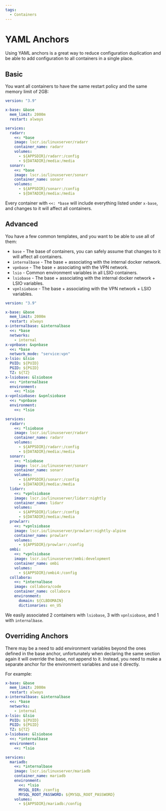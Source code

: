 ```yaml
---
tags:
  - Containers
---
```


# YAML Anchors

Using YAML anchors is a great way to reduce configuration duplication and be able to add configuration to all containers in a single place.

## Basic

You want all containers to have the same restart policy and the same memory limit of 2GB:

```Yaml
version: "3.9"

x-base: &base
  mem_limit: 2000m
  restart: always

services:
  radarr:
    <<: *base
    image: lscr.io/linuxserver/radarr
    container_name: radarr
    volumes:
      - ${APPSDIR}/radarr:/config
      - ${DATADIR}/media:/media
  sonarr:
    <<: *base
    image: lscr.io/linuxserver/sonarr
    container_name: sonarr
    volumes:
      - ${APPSDIR}/sonarr:/config
      - ${DATADIR}/media:/media
```

Every container with `<<: *base` will include everything listed under `x-base`, and changes to it will affect all containers.

## Advanced

You have a few common templates, and you want to be able to use all of them:

- `base` - The base of containers, you can safely assume that changes to it will affect all containers.
- `internalbase` - The base + associating with the internal docker network.
- `vpnbase` - The base + associating with the VPN network.
- `lsio` - Common environment variables in all LSIO containers.
- `lsiobase` - The base + associating with the internal docker network + LSIO variables.
- `vpnlsiobase` - The base + associating with the VPN network + LSIO variables.

```Yaml
version: "3.9"

x-base: &base
  mem_limit: 2000m
  restart: always 
x-internalbase: &internalbase
  <<: *base
  networks:
    - internal
x-vpnbase: &vpnbase
  <<: *base
  network_mode: "service:vpn"
x-lsio: &lsio
  PUID: ${PUID}
  PGID: ${PGID}
  TZ: ${TZ}
x-lsiobase: &lsiobase
  <<: *internalbase
  environment:
    <<: *lsio
x-vpnlsiobase: &vpnlsiobase
  <<: *vpnbase
  environment:
    <<: *lsio

services:
  radarr:
    <<: *lsiobase
    image: lscr.io/linuxserver/radarr
    container_name: radarr
    volumes:
      - ${APPSDIR}/radarr:/config
      - ${DATADIR}/media:/media
  sonarr:
    <<: *lsiobase
    image: lscr.io/linuxserver/sonarr
    container_name: sonarr
    volumes:
      - ${APPSDIR}/sonarr:/config
      - ${DATADIR}/media:/media
  lidarr:
    <<: *vpnlsiobase
    image: lscr.io/linuxserver/lidarr:nightly
    container_name: lidarr
    volumes:
      - ${APPSDIR}/lidarr:/config
      - ${DATADIR}/media:/media
  prowlarr:
    <<: *vpnlsiobase
    image: lscr.io/linuxserver/prowlarr:nightly-alpine
    container_name: prowlarr
    volumes:
      - ${APPSDIR}/prowlarr:/config
  ombi:
    <<: *vpnlsiobase
    image: lscr.io/linuxserver/ombi:development
    container_name: ombi
    volumes:
      - ${APPSDIR}/ombi4:/config
  collabora:
    <<: *internalbase
    image: collabora/code
    container_name: collabora
    environment:
      domain: ${CLBDOMAIN}
      dictionaries: en_US
```

We easily associated 2 containers with `lsiobase`, 3 with `vpnlsiobase`, and 1 with `internalbase`.

## Overriding Anchors

There may be a need to add environment variables beyond the ones defined in the base anchor, unfortunately when declaring the same section again it will override the base, not append to it.
Instead, you need to make a separate anchor for the environment variables and use it directly.

For example:

```yaml
x-base: &base
  mem_limit: 2000m
  restart: always 
x-internalbase: &internalbase
  <<: *base
  networks:
    - internal
x-lsio: &lsio
  PUID: ${PUID}
  PGID: ${PGID}
  TZ: ${TZ}
x-lsiobase: &lsiobase
  <<: *internalbase
  environment:
    <<: *lsio

services:
  mariadb:
    <<: *internalbase
    image: lscr.io/linuxserver/mariadb
    container_name: mariadb
    environment:
      <<: *lsio
      MYSQL_DIR: /config
      MYSQL_ROOT_PASSWORD: ${MYSQL_ROOT_PASSWORD}
    volumes:
      - ${APPSDIR}/mariadb:/config
```
